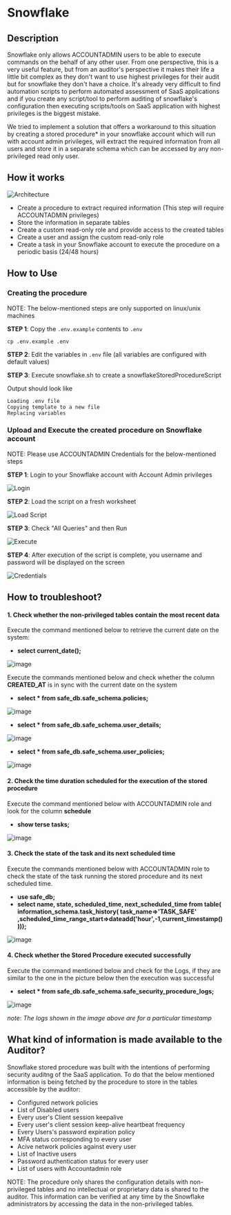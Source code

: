 # Snowflake

## Description

Snowflake only allows ACCOUNTADMIN users to be able to execute commands on the behalf of any other user. From one perspective, this is a very useful feature, but from an auditor's perspective it makes their life a little bit complex as they don't want to use highest privileges for their audit but for snowflake they don't have a choice. It's already very difficult to find automation scripts to perform automated assessment of SaaS applications and if you create any script/tool to perform auditing of snowflake's configuration then executing scripts/tools on SaaS application with highest privileges is the biggest mistake.

We tried to implement a solution that offers a workaround to this situation by creating a stored procedure* in your snowflake account which will run with account admin privileges, will extract the required information from all users and store it in a separate schema which can be accessed by any non-privileged read only user.

## How it works

![Architecture](screenshots/SnowflakeArch.jpg)

- Create a procedure to extract required information (This step will require ACCOUNTADMIN privileges)
- Store the information in separate tables
- Create a custom read-only role and provide access to the created tables
- Create a user and assign the custom read-only role
- Create a task in your Snowflake account to execute the procedure on a periodic basis (24/48 hours)

## How to Use

### Creating the procedure



NOTE: The below-mentioned steps are only supported on linux/unix machines

**STEP 1**: Copy the `.env.example` contents to `.env`

```
cp .env.example .env
```

**STEP 2**: Edit the variables in `.env` file (all variables are configured with default values)

**STEP 3**: Execute snowflake.sh to create a snowflakeStoredProcedureScript

Output should look like

```
Loading .env file
Copying template to a new file
Replacing variables
```

### Upload and Execute the created procedure on Snowflake account



NOTE: Please use ACCOUNTADMIN Credentials for the below-mentioned steps 

**STEP 1**: Login to your Snowflake account with Account Admin privileges

![Login](screenshots/ss_snowflakeSignin.png)

**STEP 2**: Load the script on a fresh worksheet

![Load Script](screenshots/ss_loadScript.png)

**STEP 3**: Check "All Queries" and then Run

![Execute](screenshots/ss_runQueries.png)

**STEP 4**: After execution of the script is complete, you username and password will be displayed on the screen

![Credentials](screenshots/ss_userCredentials.png)

## How to troubleshoot?

#### **1. Check whether the non-privileged tables contain the most recent data**

Execute the command mentioned below to retrieve the current date on the system:

- **select current_date();**

![image](screenshots/current_date.png)


Execute the commands mentioned below and check whether the column **CREATED_AT** is in sync with the current date on the system

- **select * from safe_db.safe_schema.policies;**

![image](screenshots/policy_table.png)

- **select * from safe_db.safe_schema.user_details;**

![image](screenshots/user_table.png)

- **select * from safe_db.safe_schema.user_policies;**

![image](screenshots/user_policy_table.png)


#### **2. Check the time duration scheduled for the execution of the stored procedure**

Execute the command mentioned below with ACCOUNTADMIN role and look for the column **schedule**

- **show terse tasks;**

![image](screenshots/tasks.png)


#### **3. Check the state of the task and its next scheduled time**

Execute the commands mentioned below with ACCOUNTADMIN role to check the state of the task running the stored procedure and its next scheduled time.

- **use safe_db;**
- **select name, state, scheduled_time, next_scheduled_time from table( information_schema.task_history( task_name=>'TASK_SAFE' ,scheduled_time_range_start=>dateadd('hour',-1,current_timestamp())));**

![image](screenshots/task_details.png)


#### **4. Check whether the Stored Procedure executed successfully**

Execute the command mentioned below and check for the Logs, if they are similar to the one in the picture below then the execution was successful

- **select * from safe_db.safe_schema.safe_security_procedure_logs;**

![image](screenshots/safe_security_procedure_logs.png)

_note_: _The logs shown in the image above are for a particular timestamp_

## What kind of information is made available to the Auditor?

Snowflake stored procedure was built with the intentions of performing security auditng of the SaaS application. To do that the below mentioned information is being fetched by the procedure to store in the tables accessible by the auditor:

- Configured network policies
- List of Disabled users
- Every user's Client session keepalive
- Every user's client session keep-alive heartbeat frequency
- Every Users's password expiration policy
- MFA status corresponding to every user
- Acive network policies against every user
- List of Inactive users
- Password authentication status for every user
- List of users with Accountadmin role

NOTE: The procedure only shares the configuration details with non-privileged tables and no intellectual or proprietary data is shared to the auditor. This information can be verified at any time by the Snowflake administrators by accessing the data in the non-privileged tables.
